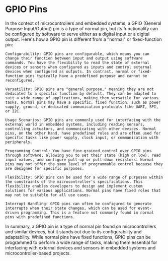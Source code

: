 # GPIO Pins

In the context of microcontrollers and embedded systems, a GPIO (General Purpose Input/Output) pin is a type of normal pin, but its functionality can be configured by software to serve either as a digital input or a digital output. Here's how a GPIO pin is different from a "normal" or fixed-function pin:

    Configurability: GPIO pins are configurable, which means you can change their function between input and output using software commands. You have the flexibility to read the state of external devices or sensors when configured as inputs and control external devices when configured as outputs. In contrast, normal or fixed-function pins typically have a predefined purpose and cannot be reconfigured.

    Versatility: GPIO pins are "general purpose," meaning they are not dedicated to a specific function by default. They can be adapted to suit a wide range of applications, making them versatile for various tasks. Normal pins may have a specific, fixed function, such as power supply, ground, or dedicated communication protocols like UART, SPI, or I2C.

    Usage Scenarios: GPIO pins are commonly used for interfacing with the external world in embedded systems, including reading sensors, controlling actuators, and communicating with other devices. Normal pins, on the other hand, have predefined roles and are often used for specific tasks like power supply, clock input, or communication with peripherals.

    Programming Control: You have fine-grained control over GPIO pins through software, allowing you to set their state (high or low), read input values, and configure pull-up or pull-down resistors. Normal pins may not offer the same level of programmable control because they are designed for specific purposes.

    Flexibility: GPIO pins can be used for a wide range of purposes within the constraints of the microcontroller's specifications. This flexibility enables developers to design and implement custom solutions for various applications. Normal pins have fixed roles that may not be suitable for all use cases.

    Interrupt Handling: GPIO pins can often be configured to generate interrupts when their state changes, which can be used for event-driven programming. This is a feature not commonly found in normal pins with predefined functions.

In summary, a GPIO pin is a type of normal pin found on microcontrollers and similar devices, but it stands out due to its configurability and adaptability. While normal pins have fixed functions, GPIO pins can be programmed to perform a wide range of tasks, making them essential for interfacing with external devices and sensors in embedded systems and microcontroller-based projects.